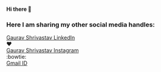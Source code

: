 #### Hi there 👋

<!--
**gaurav21s/gaurav21s** is a ✨ _special_ ✨ repository because its `README.md` (this file) appears on your GitHub profile.

Here are some ideas to get you started:

## 🔭 I’m currently working on Data Science
## 🌱 I’m currently learning DL and ML
## 🤔 I’m looking for help with DL
## 💬 Ask me about Python

-->
### Here I am sharing my other social media handles:
[Gaurav Shrivastav LinkedIn](https://www.linkedin.com/in/gaurav-shrivastav-5b4611157/) <br>
:heart: <br>
[Gaurav Shrivastav Instagram](https://www.instagram.com/gaurav_21.s/)<br>
:bowtie:
<br>
[Gmail ID](https://mail.google.com/mail/u/0/#inbox?compose=jrjtXSnhLvbjbSwGTrszJbKvlbnlmpzmZWQzMwjQwnDdVMpxNgcxMlvMfTTBsGBWpWbDSVzp)
